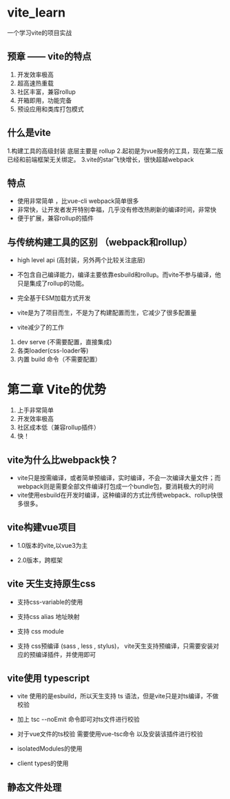 # vite_learn
一个学习vite的项目实战

## 预章 —— vite的特点 
1. 开发效率极高
2. 超高速热重载
3. 社区丰富，兼容rollup
4. 开箱即用，功能完备
5. 预设应用和类库打包模式


## 什么是vite

1.构建工具的高级封装 底层主要是 rollup
2.起初是为vue服务的工具，现在第二版已经和前端框架无关绑定。
3.vite的star飞快增长，很快超越webpack

## 特点
* 使用非常简单 ，比vue-cli webpack简单很多
* 非常快，让开发者发开特别幸福，几乎没有修改热刷新的编译时间，非常快
* 便于扩展，兼容rollup的插件

## 与传统构建工具的区别 （webpack和rollup） 
* high level api (高封装，另外两个比较关注底层)
* 不包含自己编译能力，编译主要依靠esbuild和rollup。而vite不参与编译，他只是集成了rollup的功能。
* 完全基于ESM加载方式开发

* vite是为了项目而生，不是为了构建配置而生，它减少了很多配置量

* vite减少了的工作
1. dev serve (不需要配置，直接集成)
2. 各类loader(css-loader等)
3. 内置 build 命令（不需要配置）

# 第二章 Vite的优势
1. 上手非常简单
2. 开发效率极高
3. 社区成本低（兼容rollup插件）
4. 快！



## vite为什么比webpack快？

* vite只是按需编译，或者简单预编译，实时编译，不会一次编译大量文件；而webpack则是需要全部文件编译打包成一个bundle包，要消耗极大的时间
* vite使用esbuild在开发时编译，这种编译的方式比传统webpack、rollup快很多很多。 


## vite构建vue项目

* 1.0版本的vite,以vue3为主

* 2.0版本，跨框架


## vite 天生支持原生css

* 支持css-variable的使用

* 支持css alias 地址映射 

* 支持 css module

* 支持 css预编译 (sass , less , stylus)， vite天生支持预编译，只需要安装对应的预编译插件，并使用即可

## vite使用 typescript

* vite 使用的是esbuild，所以天生支持 ts 语法，但是vite只是对ts编译，不做校验

* 加上 tsc --noEmit 命令即可对ts文件进行校验

* 对于vue文件的ts校验 需要使用vue-tsc命令 以及安装该插件进行校验

* isolatedModules的使用

* client types的使用

## 静态文件处理

